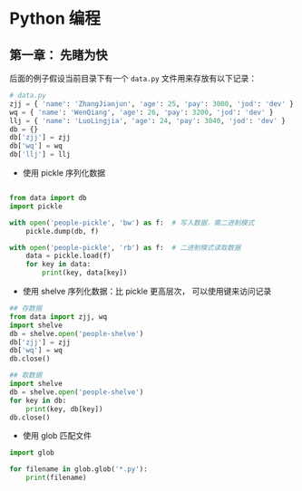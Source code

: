 
# Python 编程

## 第一章： 先睹为快

后面的例子假设当前目录下有一个 `data.py` 文件用来存放有以下记录：

```py
# data.py
zjj = { 'name': 'ZhangJianjun', 'age': 25, 'pay': 3000, 'jod': 'dev' }
wq = { 'name': 'WenQiang', 'age': 26, 'pay': 3200, 'jod': 'dev' }
llj = { 'name': 'LuoLingjia', 'age': 24, 'pay': 3040, 'jod': 'dev' }
db = {}
db['zjj'] = zjj
db['wq'] = wq
db['llj'] = llj
```

- 使用 pickle 序列化数据

```py

from data import db  
import pickle

with open('people-pickle', 'bw') as f:  # 写入数据，需二进制模式
    pickle.dump(db, f)

with open('people-pickle', 'rb') as f:  # 二进制模式读取数据
    data = pickle.load(f)
    for key in data:
        print(key, data[key])
```

- 使用 shelve 序列化数据：比 pickle 更高层次， 可以使用键来访问记录

```py
## 存数据
from data import zjj, wq
import shelve
db = shelve.open('people-shelve')
db['zjj'] = zjj
db['wq'] = wq
db.close()

## 取数据
import shelve
db = shelve.open('people-shelve')
for key in db:
    print(key, db[key])
db.close()
```

- 使用 glob 匹配文件

```py
import glob

for filename in glob.glob('*.py'):
    print(filename)
```